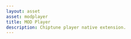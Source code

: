 ```yaml
---
layout: asset
asset: modplayer
title: MOD Player
description: Chiptune player native extension.
---
```

